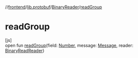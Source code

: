 //[frontend](../../../index.md)/[lib.protobuf](../index.md)/[BinaryReader](index.md)/[readGroup](read-group.md)

# readGroup

[js]\
open fun [readGroup](read-group.md)(field: [Number](https://kotlinlang.org/api/latest/jvm/stdlib/kotlin/-number/index.html), message: [Message](../-message/index.md), reader: [BinaryReadReader](../index.md#102622972%2FClasslikes%2F2039821458))
